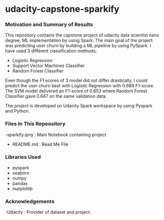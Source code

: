 # udacity-capstone-sparkify

### Motivation and Summary of Results
This repository contains the capstone project of udacity data scientist nano degree,  ML implementation by using Spark. 
The main goal of the project was predicting user churn by building a ML pipeline by using PySpark. I have used 3 different classification methods;

- Logistic Regression 
- Support Vector Machines Classifier
- Random Forest Classifier

Even though the F1 scores of 3 model did not differ drastically,  I could predict the user churn best with Logistic Regression with 0.688 F1-score.
The SVM model delivered an F1-score of 0.653 where Random Forest Classifier gave 0.647 on the same validation data.

The project is developed on Udacity Spark workspace by using Pyspark and Python. 

### Files In This Repeository

-sparkify.ipny : Main Notebook containing project
- README.md : Read Me File

### Libraries Used

- pyspark
- seaborn
- numpy
- pandas
- matplotlib

### Acknowledgements

-Udacity : Provider of dataset and project.


